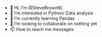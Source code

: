 - 👋 Hi, I’m @SteveBrownNL
- 👀 I’m interested in Python/ Data analysis
- 🌱 I’m currently learning Pandas
- 💞️ I’m looking to collaborate on nothing yet
- 📫 How to reach me messages

<!---
SteveBrownNL/SteveBrownNL is a ✨ special ✨ repository because its `README.md` (this file) appears on your GitHub profile.
You can click the Preview link to take a look at your changes.
--->
